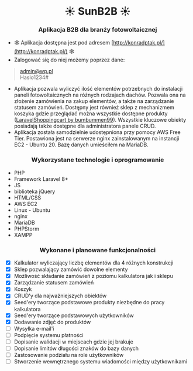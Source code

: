 <h1 align="center">☀︎ SunB2B ☀︎</h1>
<h3 align="center">Aplikacja B2B dla branży fotowoltaicznej</h3>

- 🕸️ Aplikacja dostępna jest pod adresem [http://konradptak.pl/](http://konradptak.pl/) 🕸️
- Zalogować się do niej możemy poprzez dane:<br>
>admin@wp.pl   
>Haslo1234#
- Aplikacja pozwala wyliczyć ilość elementów potrzebnych do instalacji paneli fotowoltaicznych na różnych rodzajach dachów. Pozwala ona na złożenie zamówienia na zakup elementów, a także na zarządzanie statusem zamówień. Dostępny jest również sklep z mechanizmem koszyka gdzie przeglądać można wszystkie dostępne produkty ([LaravelShoppingcart by bumbummen99]([http://konradptak.pl/](https://github.com/bumbummen99/LaravelShoppingcart))). Wszystkie kluczowe obiekty posiadają także dostępne dla administratora panele CRUD.<br>
- Aplikacja została samodzielnie udostępniona przy pomocy AWS Free Tier. Postawiona jest na serwerze nginx zainstalowanym na instancji EC2 - Ubuntu 20. Bazę danych umieściłem na MariaDB.  

<h3 align="center">Wykorzystane technologie i oprogramowanie</h3>

- PHP<br>
- Framework Laravel 8+<br>
- JS<br>
- biblioteka jQuery<br>
- HTML/CSS<br>
- AWS EC2<br>
- Linux - Ubuntu<br>
- nginx<br>
- MariaDB<br>
- PHPStorm<br>
- XAMPP<br>

<h3 align="center">Wykonane i planowane funkcjonalności</h3>

- [x] Kalkulator wyliczający liczbę elementów dla 4 różnych konstrukcji
- [x] Sklep pozwalający zamówić dowolne elementy
- [x] Możliwość składanie zamówień z poziomu kalkulatora jak i sklepu
- [x] Zarządzanie statusem zamówień
- [x] Koszyk
- [x] CRUD'y dla najważniejszych obiektów
- [x] Seed'ery tworzące podstawowe produkty niezbędne do pracy kalkulatora
- [x] Seed'ery tworzące podstawowych użytkowników
- [x] Dodawanie zdjęć do produktów
- [ ] Wysyłka e-mail'i
- [ ] Podpięcie systemu płatności
- [ ] Dopisanie walidacji w miejscach gdzie jej brakuje
- [ ] Dopisanie limitów długości znaków do bazy danych
- [ ] Zastosowanie podziału na role użytkowników
- [ ] Stworzenie wewnętrznego systemu wiadomości między użytkownikami

